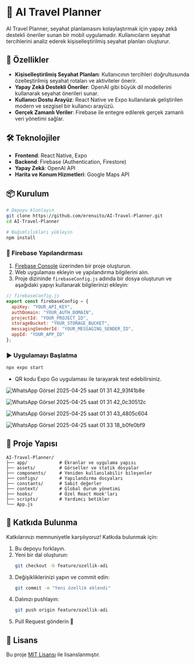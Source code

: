 
# 🧭 AI Travel Planner

AI Travel Planner, seyahat planlamasını kolaylaştırmak için yapay zekâ destekli öneriler sunan bir mobil uygulamadır. Kullanıcıların seyahat tercihlerini analiz ederek kişiselleştirilmiş seyahat planları oluşturur.

## 🚀 Özellikler

- **Kişiselleştirilmiş Seyahat Planları**: Kullanıcının tercihleri doğrultusunda özelleştirilmiş seyahat rotaları ve aktiviteler önerir.
- **Yapay Zekâ Destekli Öneriler**: OpenAI gibi büyük dil modellerini kullanarak seyahat önerileri sunar.
- **Kullanıcı Dostu Arayüz**: React Native ve Expo kullanılarak geliştirilen modern ve sezgisel bir kullanıcı arayüzü.
- **Gerçek Zamanlı Veriler**: Firebase ile entegre edilerek gerçek zamanlı veri yönetimi sağlar.

## 🛠️ Teknolojiler

- **Frontend**: React Native, Expo
- **Backend**: Firebase (Authentication, Firestore)
- **Yapay Zekâ**: OpenAI API
- **Harita ve Konum Hizmetleri**: Google Maps API

## 📦 Kurulum

```bash
# Depoyu klonlayın
git clone https://github.com/erenuito/AI-Travel-Planner.git
cd AI-Travel-Planner

# Bağımlılıkları yükleyin
npm install
```

### 🔧 Firebase Yapılandırması

1. [Firebase Console](https://console.firebase.google.com/) üzerinden bir proje oluşturun.
2. Web uygulaması ekleyin ve yapılandırma bilgilerini alın.
3. Proje dizininde `firebaseConfig.js` adında bir dosya oluşturun ve aşağıdaki yapıyı kullanarak bilgilerinizi ekleyin:

```javascript
// firebaseConfig.js
export const firebaseConfig = {
  apiKey: "YOUR_API_KEY",
  authDomain: "YOUR_AUTH_DOMAIN",
  projectId: "YOUR_PROJECT_ID",
  storageBucket: "YOUR_STORAGE_BUCKET",
  messagingSenderId: "YOUR_MESSAGING_SENDER_ID",
  appId: "YOUR_APP_ID"
};
```

### ▶️ Uygulamayı Başlatma

```bash
npx expo start
```

- QR kodu Expo Go uygulaması ile tarayarak test edebilirsiniz.

![WhatsApp Görsel 2025-04-25 saat 01 31 42_93f41b8e](https://github.com/user-attachments/assets/3f685d82-0f01-4aa6-a2e8-0fa57db8292c)


![WhatsApp Görsel 2025-04-25 saat 01 31 42_0c30512c](https://github.com/user-attachments/assets/89a1cbe3-49ea-40f6-87d4-ba39dc0a45f7)


![WhatsApp Görsel 2025-04-25 saat 01 31 43_4805c604](https://github.com/user-attachments/assets/b097b7aa-f0b3-4047-ad05-d58e44117db3)


![WhatsApp Görsel 2025-04-25 saat 01 33 18_b0fe0bf9](https://github.com/user-attachments/assets/253cec3f-f9f9-4503-b907-610153aa4891)



## 📁 Proje Yapısı

```
AI-Travel-Planner/
├── app/            # Ekranlar ve uygulama yapısı
├── assets/         # Görseller ve statik dosyalar
├── components/     # Yeniden kullanılabilir bileşenler
├── configs/        # Yapılandırma dosyaları
├── constants/      # Sabit değerler
├── context/        # Global durum yönetimi
├── hooks/          # Özel React Hook'ları
├── scripts/        # Yardımcı betikler
└── App.js
```

## 🤝 Katkıda Bulunma

Katkılarınızı memnuniyetle karşılıyoruz! Katkıda bulunmak için:

1. Bu depoyu forklayın.
2. Yeni bir dal oluşturun:  
   ```bash
   git checkout -b feature/ozellik-adi
   ```
3. Değişikliklerinizi yapın ve commit edin:  
   ```bash
   git commit -m "Yeni özellik eklendi"
   ```
4. Dalınızı pushlayın:  
   ```bash
   git push origin feature/ozellik-adi
   ```
5. Pull Request gönderin 🎉

## 📄 Lisans

Bu proje [MIT Lisansı](LICENSE) ile lisanslanmıştır.
